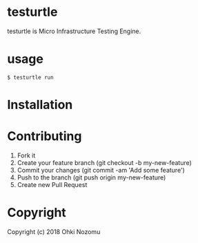 # testurtle

testurtle is Micro Infrastructure Testing Engine.

# usage

```
$ testurtle run
```

# Installation


# Contributing

1. Fork it
2. Create your feature branch (git checkout -b my-new-feature)
3. Commit your changes (git commit -am 'Add some feature')
4. Push to the branch (git push origin my-new-feature)
5. Create new Pull Request

# Copyright
Copyright (c) 2018 Ohki Nozomu
